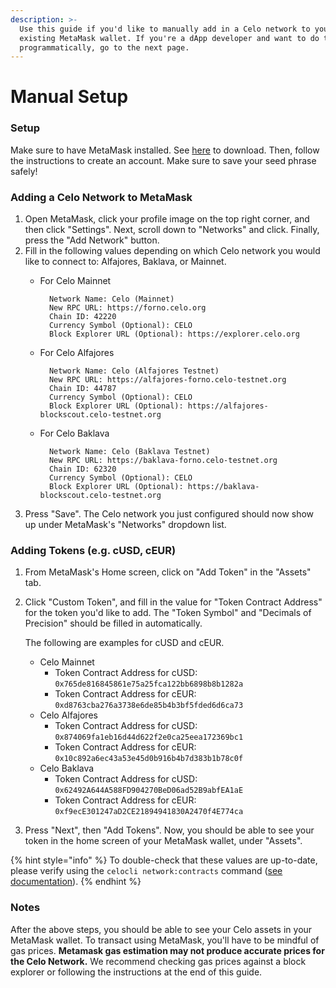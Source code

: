 ```yaml
---
description: >-
  Use this guide if you'd like to manually add in a Celo network to your
  existing MetaMask wallet. If you're a dApp developer and want to do this
  programmatically, go to the next page.
---
```


# Manual Setup

### **Setup**

Make sure to have MetaMask installed. See [here](https://metamask.io/download.html) to download. Then, follow the instructions to create an account. Make sure to save your seed phrase safely!

### **Adding a Celo Network to MetaMask**

1. Open MetaMask, click your profile image on the top right corner, and then click "Settings". Next, scroll down to "Networks" and click. Finally, press the "Add Network" button.
2. Fill in the following values depending on which Celo network you would like to connect to: Alfajores, Baklava, or Mainnet.
   * For Celo Mainnet

     ```text
       Network Name: Celo (Mainnet)
       New RPC URL: https://forno.celo.org
       Chain ID: 42220
       Currency Symbol (Optional): CELO
       Block Explorer URL (Optional): https://explorer.celo.org
     ```

   * For Celo Alfajores

     ```text
       Network Name: Celo (Alfajores Testnet)
       New RPC URL: https://alfajores-forno.celo-testnet.org
       Chain ID: 44787
       Currency Symbol (Optional): CELO
       Block Explorer URL (Optional): https://alfajores-blockscout.celo-testnet.org
     ```

   * For Celo Baklava

     ```text
       Network Name: Celo (Baklava Testnet)
       New RPC URL: https://baklava-forno.celo-testnet.org
       Chain ID: 62320
       Currency Symbol (Optional): CELO
       Block Explorer URL (Optional): https://baklava-blockscout.celo-testnet.org
     ```
3. Press "Save". The Celo network you just configured should now show up under MetaMask's "Networks" dropdown list.

### **Adding Tokens \(e.g. cUSD, cEUR\)**

1. From MetaMask's Home screen, click on "Add Token" in the "Assets" tab.
2. Click "Custom Token", and fill in the value for "Token Contract Address" for the token you'd like to add. The "Token Symbol" and "Decimals of Precision" should be filled in automatically.

  
   The following are examples for cUSD and cEUR.

   * Celo Mainnet
     * Token Contract Address for cUSD: `0x765de816845861e75a25fca122bb6898b8b1282a`
     * Token Contract Address for cEUR: `0xd8763cba276a3738e6de85b4b3bf5fded6d6ca73`
   * Celo Alfajores
     * Token Contract Address for cUSD: `0x874069fa1eb16d44d622f2e0ca25eea172369bc1`
     * Token Contract Address for cEUR: `0x10c892a6ec43a53e45d0b916b4b7d383b1b78c0f`
   * Celo Baklava
     * Token Contract Address for cUSD: `0x62492A644A588FD904270BeD06ad52B9abfEA1aE`
     * Token Contract Address for cEUR: `0xf9ecE301247aD2CE21894941830A2470f4E774ca`

3. Press "Next", then "Add Tokens". Now, you should be able to see your token in the home screen of your MetaMask wallet, under "Assets".

{% hint style="info" %}
To double-check that these values are up-to-date, please verify using the `celocli network:contracts` command \([see documentation](https://docs.celo.org/command-line-interface/commands/network#celocli-network-contracts)\).
{% endhint %}

### **Notes**

After the above steps, you should be able to see your Celo assets in your MetaMask wallet. To transact using MetaMask, you'll have to be mindful of gas prices. **Metamask gas estimation may not produce accurate prices for the Celo Network.** We recommend checking gas prices against a block explorer or following the instructions at the end of this guide.

